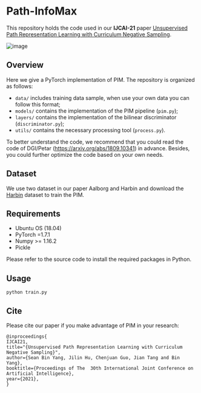 # Path-InfoMax
This repository holds the code used in our **IJCAI-21** paper [Unsupervised Path Representation Learning with Curriculum Negative Sampling]().

![image](https://github.com/Sean-Bin-Yang/Path-InfoMax/blob/502ea3a57a578b325b704f50eb9808ee5968b744/Fig1.png)

## Overview
Here we give a PyTorch implementation of PIM. The repository is organized as follows:

- `data/` includes training data sample, when use your own data you can follow this format;
- `models/` contains the implementation of the PIM pipeline (`pim.py`);
- `layers/` contains the implementation of the bilinear discriminator (`discriminator.py`);
- `utils/` contains the necessary processing tool (`process.py`).

To better understand the code, we recommend that you could read the code of DGI/Petar (https://arxiv.org/abs/1809.10341) in advance. Besides, you could further optimize the code based on your own needs.

## Dataset
We use two dataset in our paper Aalborg and Harbin and download the [Harbin](https://drive.google.com/file/d/1tdgarnn28CM01o9hbeKLUiJ1o1lskrqA/view) dataset to train the PIM.

## Requirements

  * Ubuntu OS (18.04)
  * PyTorch =1.7.1
  * Numpy >= 1.16.2
  * Pickle

Please refer to the source code to install the required packages in Python.

## Usage

```python train.py```

## Cite
Please cite our paper if you make advantage of PIM in your research:

```
@inproceedings{
IJCAI21,
title="{Unsupervised Path Representation Learning with Curriculum Negative Sampling}",
author={Sean Bin Yang, Jilin Hu, Chenjuan Guo, Jian Tang and Bin Yang},
booktitle={Proceedings of The  30th International Joint Conference on Artificial Intelligence},
year={2021},
}
